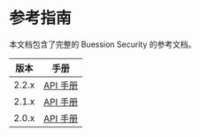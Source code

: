 # 参考指南


本文档包含了完整的 Buession Security 的参考文档。

|  版本   | 手册  |
|  ----  | ----  |
| 2.2.x  | [API 手册](2.2/index.html) |
| 2.1.x  | [API 手册](2.1/index.html) |
| 2.0.x  | [API 手册](2.0/index.html) |